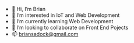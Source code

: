 - 👋 Hi, I’m Brian
- 👀 I’m interested in IoT and Web Development
- 🌱 I’m currently learning Web Development
- 💞️ I’m looking to collaborate on Front End Pojects
- 📫 briansadock@gmail.com

<!---
sadoxx/sadoxx is a ✨ special ✨ repository because its `README.md` (this file) appears on your GitHub profile.
You can click the Preview link to take a look at your changes.
--->
